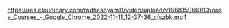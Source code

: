 https://res.cloudinary.com/radheshyam11/video/upload/v1668150661/Choose_Courses_-_Google_Chrome_2022-11-11_12-37-36_cfszbk.mp4
